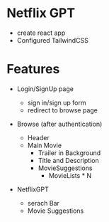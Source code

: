 # Netflix GPT

- create react app
- Configured TailwindCSS

# Features

- Login/SignUp page
  - sign in/sign up form
  - redirect to browse page
- Browse (after authentication)

  - Header
  - Main Movie
    - Trailer in Background
    - Title and Description
    - MovieSuggestions
      - MovieLists \* N

- NetflixGPT
  - serach Bar
  - Movie Suggestions

